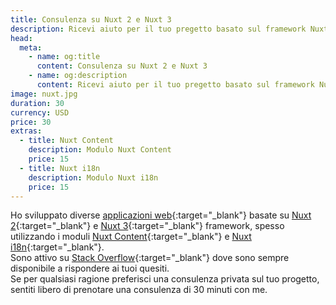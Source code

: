 ```yaml
---
title: Consulenza su Nuxt 2 e Nuxt 3
description: Ricevi aiuto per il tuo pregetto basato sul framework Nuxtjs
head:
  meta:
    - name: og:title
      content: Consulenza su Nuxt 2 e Nuxt 3
    - name: og:description
      content: Ricevi aiuto per il tuo pregetto basato sul framework Nuxtjs
image: nuxt.jpg
duration: 30
currency: USD
price: 30
extras:
  - title: Nuxt Content
    description: Modulo Nuxt Content
    price: 15
  - title: Nuxt i18n
    description: Modulo Nuxt i18n
    price: 15
---
```

Ho sviluppato diverse [applicazioni web](https://github.com/learntheropes?tab=repositories){:target="_blank"} basate su [Nuxt 2](https://v2.nuxt.com/){:target="_blank"} e [Nuxt 3](https://nuxt.com/){:target="_blank"} framework, spesso utilizzando i moduli [Nuxt Content](https://content.nuxtjs.org/){:target="_blank"} e [Nuxt i18n](https://v8.i18n.nuxtjs.org/){:target="_blank"}.  
Sono attivo su [Stack Overflow](https://stackoverflow.com/users/11258206/learntheropes){:target="_blank"} dove sono sempre disponibile a rispondere ai tuoi quesiti.  
Se per qualsiasi ragione preferisci una consulenza privata sul tuo progetto, sentiti libero di prenotare una consulenza di 30 minuti con me.  